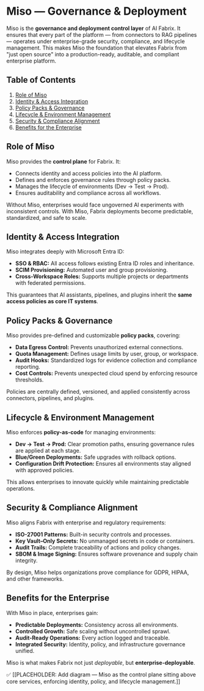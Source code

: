 # Miso — Governance & Deployment

Miso is the **governance and deployment control layer** of AI Fabrix.
It ensures that every part of the platform — from connectors to RAG pipelines — operates under enterprise-grade security, compliance, and lifecycle management.
This makes Miso the foundation that elevates Fabrix from "just open source" into a production-ready, auditable, and compliant enterprise platform.

## Table of Contents

1. [Role of Miso](#role-of-miso)
2. [Identity & Access Integration](#identity--access-integration)
3. [Policy Packs & Governance](#policy-packs--governance)
4. [Lifecycle & Environment Management](#lifecycle--environment-management)
5. [Security & Compliance Alignment](#security--compliance-alignment)
6. [Benefits for the Enterprise](#benefits-for-the-enterprise)

## Role of Miso

Miso provides the **control plane** for Fabrix. It:

- Connects identity and access policies into the AI platform.
- Defines and enforces governance rules through policy packs.
- Manages the lifecycle of environments (Dev → Test → Prod).
- Ensures auditability and compliance across all workflows.

Without Miso, enterprises would face ungoverned AI experiments with inconsistent controls. With Miso, Fabrix deployments become predictable, standardized, and safe to scale.

## Identity & Access Integration

Miso integrates deeply with Microsoft Entra ID:

- **SSO & RBAC:** All access follows existing Entra ID roles and inheritance.
- **SCIM Provisioning:** Automated user and group provisioning.
- **Cross-Workspace Roles:** Supports multiple projects or departments with federated permissions.

This guarantees that AI assistants, pipelines, and plugins inherit the **same access policies as core IT systems**.

## Policy Packs & Governance

Miso provides pre-defined and customizable **policy packs**, covering:

- **Data Egress Control:** Prevents unauthorized external connections.
- **Quota Management:** Defines usage limits by user, group, or workspace.
- **Audit Hooks:** Standardized logs for evidence collection and compliance reporting.
- **Cost Controls:** Prevents unexpected cloud spend by enforcing resource thresholds.

Policies are centrally defined, versioned, and applied consistently across connectors, pipelines, and plugins.

## Lifecycle & Environment Management

Miso enforces **policy-as-code** for managing environments:

- **Dev → Test → Prod:** Clear promotion paths, ensuring governance rules are applied at each stage.
- **Blue/Green Deployments:** Safe upgrades with rollback options.
- **Configuration Drift Protection:** Ensures all environments stay aligned with approved policies.

This allows enterprises to innovate quickly while maintaining predictable operations.

## Security & Compliance Alignment

Miso aligns Fabrix with enterprise and regulatory requirements:

- **ISO-27001 Patterns:** Built-in security controls and processes.
- **Key Vault–Only Secrets:** No unmanaged secrets in code or containers.
- **Audit Trails:** Complete traceability of actions and policy changes.
- **SBOM & Image Signing:** Ensures software provenance and supply chain integrity.

By design, Miso helps organizations prove compliance for GDPR, HIPAA, and other frameworks.

## Benefits for the Enterprise

With Miso in place, enterprises gain:

- **Predictable Deployments:** Consistency across all environments.
- **Controlled Growth:** Safe scaling without uncontrolled sprawl.
- **Audit-Ready Operations:** Every action logged and traceable.
- **Integrated Security:** Identity, policy, and infrastructure governance unified.

Miso is what makes Fabrix not just *deployable*, but **enterprise-deployable**.

✅ [[PLACEHOLDER: Add diagram — Miso as the control plane sitting above core services, enforcing identity, policy, and lifecycle management.]]
